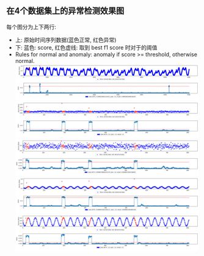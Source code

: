 ## 在4个数据集上的异常检测效果图
每个图分为上下两行:
- 上: 原始时间序列数据(蓝色正常, 红色异常)
- 下: 蓝色: score, 红色虚线: 取到 best f1 score 时对于的阈值 
- Rules for normal and anomaly:  anomaly if score >= threshold, otherwise normal. 
![05_rando.png](05_rando.png)
![01_rando.png](01_rando.png)
![02_rando.png](02_rando.png)
![03_rando.png](03_rando.png)
![04_rando.png](04_rando.png)